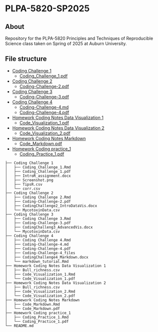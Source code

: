 # PLPA-5820-SP2025

## About
Repository for the PLPA-5820 Principles and Techniques of Reproducible Science class taken on Spring of 2025 at Auburn University.

## File structure

- [Coding Challenge 1](Coding%20Challenge%201/)
  - [Coding_Challenge_1.pdf](Coding%20Challenge%201/Coding_Challenge_1.pdf)
- [Coding Challenge 2](Coding%20Challenge%202/)
  - [Coding-Challenge-2.pdf](Coding%20Challenge%202/Coding-Challenge-2.pdf)
- [Coding Challenge 3](Coding%20Challenge%203/)
  - [Coding-Challenge-3.pdf](Coding%20Challenge%203/Coding-Challenge-3.pdf)
- [Coding Challenge 4](Coding%20Challenge%204/)
  - [Coding-Challenge-4.md](Coding%20Challenge%204/Coding-Challenge-4.md)
  - [Coding-Challenge-4.pdf](Coding%20Challenge%204/Coding-Challenge-4.pdf)
- [Homework Coding Notes Data Visualization 1](Homework%20Coding%20Notes%20Data%20Visualization%201/)
  - [Code_Visualization_1.pdf](Homework%20Coding%20Notes%20Data%20Visualization%201/Code_Visualization_1.pdf)
- [Homework Coding Notes Data Visualization 2](Homework%20Coding%20Notes%20Data%20Visualization%202/)
  - [Code_Visualization_2.pdf](Homework%20Coding%20Notes%20Data%20Visualization%202/Code_Visualization_2.pdf)
- [Homework Coding Notes Markdown](Homework%20Coding%20Notes%20Markdown/)
  - [Code_Markdown.pdf](Homework%20Coding%20Notes%20Markdown/Code_Markdown.pdf)
- [Homework Coding practice_1](Homework%20Coding%20practice_1/)
  - [Coding_Practice_1.pdf](Homework%20Coding%20practice_1/Coding_Practice_1.pdf)
  
  
```
├── Coding Challenge 1
│   ├── Coding_Challenge_1.Rmd
│   ├── Coding_Challenge_1.pdf
│   ├── IntroR_assignment.docx
│   ├── Screenshot.png
│   ├── TipsR.csv
│   └── corr.csv
├── Coding Challenge 2
│   ├── Coding Challenge 2.Rmd
│   ├── Coding-Challenge-2.pdf
│   ├── CodingChallenge2_IntroDataVis.docx
│   └── MycotoxinData.csv
├── Coding Challenge 3
│   ├── Coding Challenge 3.Rmd
│   ├── Coding-Challenge-3.pdf
│   ├── CodingChalleng3_AdvancedVis.docx
│   └── MycotoxinData.csv
├── Coding Challenge 4
│   ├── Coding Challenge 4.Rmd
│   ├── Coding-Challenge-4.md
│   ├── Coding-Challenge-4.pdf
│   ├── Coding-Challenge-4_files
│   ├── CodingChallenge4_Markdown.docx
│   └── markdown_tutorial.Rmd
├── Homework Coding Notes Data Visualization 1
│   ├── Bull_richness.csv
│   ├── Code_Visualization_1.Rmd
│   └── Code_Visualization_1.pdf
├── Homework Coding Notes Data Visualization 2
│   ├── Bull_richness.csv
│   ├── Code_Visualization_2.Rmd
│   └── Code_Visualization_2.pdf
├── Homework Coding Notes Markdown
│   ├── Code_Markdown.Rmd
│   └── Code_Markdown.pdf
├── Homework Coding practice_1
│   ├── Coding_Practice_1.Rmd
│   └── Coding_Practice_1.pdf
└── README.md
```